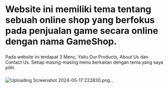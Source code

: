 <h1 align="left">Website ini memiliki tema tentang sebuah online shop yang berfokus pada penjualan game secara online dengan nama GameShop.</h1>

###

<p align="left">Pada website ini terdapat 3 Menu, Yaitu Our Products, About Us dan Contact Us. Setiap masing-masing menu berkaitan dengan tema yang saya pilih.</p>

###

![Uploading Screenshot 2024-05-17 222830.png…]()

###
